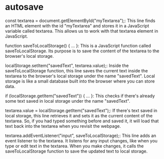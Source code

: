 # autosave
const textarea = document.getElementById("myTextarea");: This line finds an HTML element with the id "myTextarea" and stores it in a JavaScript variable called textarea. This allows us to work with that textarea element in JavaScript.

function saveToLocalStorage() { ... }: This is a JavaScript function called saveToLocalStorage. Its purpose is to save the content of the textarea to the browser's local storage.

localStorage.setItem("savedText", textarea.value);: Inside the saveToLocalStorage function, this line saves the current text inside the textarea to the browser's local storage under the name "savedText". Local storage is like a small database built into the browser where you can store data.

if (localStorage.getItem("savedText")) { ... }: This checks if there's already some text saved in local storage under the name "savedText".

textarea.value = localStorage.getItem("savedText");: If there's text saved in local storage, this line retrieves it and sets it as the current content of the textarea. So, if you had typed something before and saved it, it will load that text back into the textarea when you revisit the webpage.

textarea.addEventListener("input", saveToLocalStorage);: This line adds an event listener to the textarea. It listens for any input changes, like when you type or edit text in the textarea. When you make changes, it calls the saveToLocalStorage function to save the updated text to local storage.
